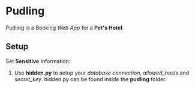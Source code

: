 # Pudling

Pudling is a Booking *Web App* for a **Pet's Hotel**.


## **Setup**

Set **Sensitive** Information:

1. Use **hidden.py** to setup your *database connection*, *allowed_hosts* and *secret_key*. hidden.py can be found inside the **pudling** folder.